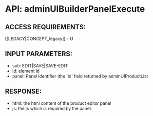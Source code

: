 # API: adminUIBuilderPanelExecute


## ACCESS REQUIREMENTS: ##
[[LEGACY|CONCEPT_legacy]] - U




## INPUT PARAMETERS: ##
  * sub: EDIT|SAVE|SAVE-EDIT
  * id: element id
  * panel: Panel Identifier (the 'id' field returned by adminUIProductList

## RESPONSE: ##
  * html: the html content of the product editor panel
  * js: the js which is required by the panel.
